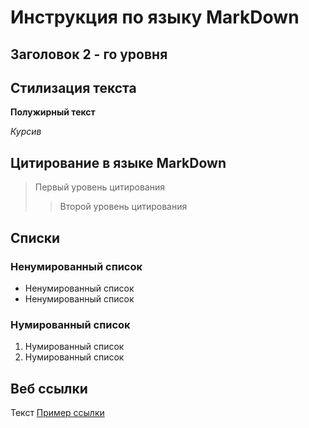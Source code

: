 # Инструкция по языку MarkDown

## Заголовок 2 - го уровня

## Стилизация текста

**Полужирный текст**

*Курсив*

## Цитирование в языке MarkDown
> Первый уровень цитирования
>> Второй уровень цитирования

## Списки

### Ненумированный список

* Ненумированный список
* Ненумированный список

### Нумированный список

1. Нумированный список
2. Нумированный список

## Веб ссылки

Текст [Пример ссылки](https://yandex.ru "Всплывающая подсказка")